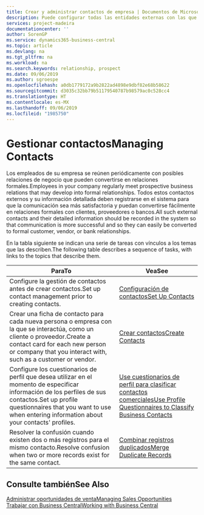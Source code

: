 ```yaml
---
title: Crear y administrar contactos de empresa | Documentos de Microsoft
description: Puede configurar todas las entidades externas con las que mantenga una relación de negocio (por ejemplo clientes potenciales, clientes, proveedores y consultores) como contactos.
services: project-madeira
documentationcenter: ''
author: SorenGP
ms.service: dynamics365-business-central
ms.topic: article
ms.devlang: na
ms.tgt_pltfrm: na
ms.workload: na
ms.search.keywords: relationship, prospect
ms.date: 09/06/2019
ms.author: sgroespe
ms.openlocfilehash: a0db1779172a9b2822ad4898e9dbf82e68b58622
ms.sourcegitcommit: d3035c32bb79b51179540787b98579ac0c528cc4
ms.translationtype: HT
ms.contentlocale: es-MX
ms.lasthandoff: 09/06/2019
ms.locfileid: "1985750"
---
```

# <a name="managing-contacts"></a><span data-ttu-id="a6824-103">Gestionar contactos</span><span class="sxs-lookup"><span data-stu-id="a6824-103">Managing Contacts</span></span>
<span data-ttu-id="a6824-104">Los empleados de su empresa se reúnen periódicamente con posibles relaciones de negocio que pueden convertirse en relaciones formales.</span><span class="sxs-lookup"><span data-stu-id="a6824-104">Employees in your company regularly meet prospective business relations that may develop into formal relationships.</span></span> <span data-ttu-id="a6824-105">Todos estos contactos externos y su información detallada deben registrarse en el sistema para que la comunicación sea más satisfactoria y puedan convertirse fácilmente en relaciones formales con clientes, proveedores o bancos.</span><span class="sxs-lookup"><span data-stu-id="a6824-105">All such external contacts and their detailed information should be recorded in the system so that communication is more successful and so they can easily be converted to formal customer, vendor, or bank relationships.</span></span>

<span data-ttu-id="a6824-106">En la tabla siguiente se indican una serie de tareas con vínculos a los temas que las describen.</span><span class="sxs-lookup"><span data-stu-id="a6824-106">The following table describes a sequence of tasks, with links to the topics that describe them.</span></span>

| <span data-ttu-id="a6824-107">Para</span><span class="sxs-lookup"><span data-stu-id="a6824-107">To</span></span> | <span data-ttu-id="a6824-108">Vea</span><span class="sxs-lookup"><span data-stu-id="a6824-108">See</span></span> |
| --- | --- |
| <span data-ttu-id="a6824-109">Configure la gestión de contactos antes de crear contactos.</span><span class="sxs-lookup"><span data-stu-id="a6824-109">Set up contact management prior to creating contacts.</span></span> |[<span data-ttu-id="a6824-110">Configuración de contactos</span><span class="sxs-lookup"><span data-stu-id="a6824-110">Set Up Contacts</span></span>](marketing-setup-contacts.md) |
| <span data-ttu-id="a6824-111">Crear una ficha de contacto para cada nueva persona o empresa con la que se interactúa, como un cliente o proveedor.</span><span class="sxs-lookup"><span data-stu-id="a6824-111">Create a contact card for each new person or company that you interact with, such as a customer or vendor.</span></span> |[<span data-ttu-id="a6824-112">Crear contactos</span><span class="sxs-lookup"><span data-stu-id="a6824-112">Create Contacts</span></span>](marketing-create-contact-companies.md) |
|<span data-ttu-id="a6824-113">Configure los cuestionarios de perfil que desea utilizar en el momento de especificar información de los perfiles de sus contactos.</span><span class="sxs-lookup"><span data-stu-id="a6824-113">Set up profile questionnaires that you want to use when entering information about your contacts' profiles.</span></span>|[<span data-ttu-id="a6824-114">Use cuestionarios de perfil para clasificar contactos comerciales</span><span class="sxs-lookup"><span data-stu-id="a6824-114">Use Profile Questionnaires to Classify Business Contacts</span></span>](marketing-create-contact-profile-questionnaire.md)|
|<span data-ttu-id="a6824-115">Resolver la confusión cuando existen dos o más registros para el mismo contacto.</span><span class="sxs-lookup"><span data-stu-id="a6824-115">Resolve confusion when two or more records exist for the same contact.</span></span>|[<span data-ttu-id="a6824-116">Combinar registros duplicados</span><span class="sxs-lookup"><span data-stu-id="a6824-116">Merge Duplicate Records</span></span>](sales-how-merge-duplicate-records.md)|

## <a name="see-also"></a><span data-ttu-id="a6824-117">Consulte también</span><span class="sxs-lookup"><span data-stu-id="a6824-117">See Also</span></span>
[<span data-ttu-id="a6824-118">Administrar oportunidades de venta</span><span class="sxs-lookup"><span data-stu-id="a6824-118">Managing Sales Opportunities</span></span>](marketing-manage-sales-opportunities.md)  
[<span data-ttu-id="a6824-119">Trabajar con Business Central</span><span class="sxs-lookup"><span data-stu-id="a6824-119">Working with Business Central</span></span>](ui-work-product.md)  
